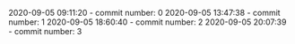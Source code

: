 2020-09-05 09:11:20 - commit number: 0
2020-09-05 13:47:38 - commit number: 1
2020-09-05 18:60:40 - commit number: 2
2020-09-05 20:07:39 - commit number: 3
